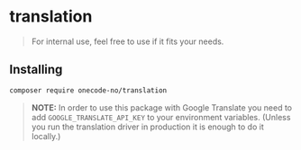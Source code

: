 # translation
>For internal use, feel free to use if it fits your needs.

## Installing
```bash
composer require onecode-no/translation
```

> **NOTE:** In order to use this package with Google Translate you need to add `GOOGLE_TRANSLATE_API_KEY` to your environment variables. (Unless you run the translation driver in production it is enough to do it locally.)
